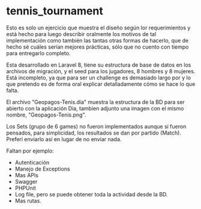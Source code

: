 # tennis_tournament

Esto es solo un ejercicio que muestra el diseño según lor requerimientos y está hecho para luego describir oralmente los motivos de tal implementación como también las tantas otras formas de hacerlo, que de hecho sé cuáles serían mejores prácticas, sólo que no cuento con tiempo para entregarlo completo.

Esta desarrollado en Laravel 8, tiene su estructura de base de datos en los archivos de migración, y el seed para los jugadores, 8 hombres y 8 mujeres.
Está incompleto, ya que para ser un challenge es demasiado largo por y lo que pretendo es de forma oral explicar detalladamente cómo se hace lo que falta.

El archivo "Geopagos-Tenis.dia" muestra la estructura de la BD para ser abierto con la aplicación Dia, tambien adjunto una imagen con el mismo nombre, "Geopagos-Tenis.png".

Los Sets (grupo de 6 games) no fueron implementados aunque sí fueron pensados, para simplicidad, los resultados se dan por partido (Match).
Preferí enviarlo así en lugar de no enviar nada.

Faltan por ejemplo:
- Autenticación
- Manejo de Exceptions
- Mas APIs
- Swagger
- PHPUnit
- Log file, pero se puede obtener toda la actividad desde la BD.
- Mas rutas.
